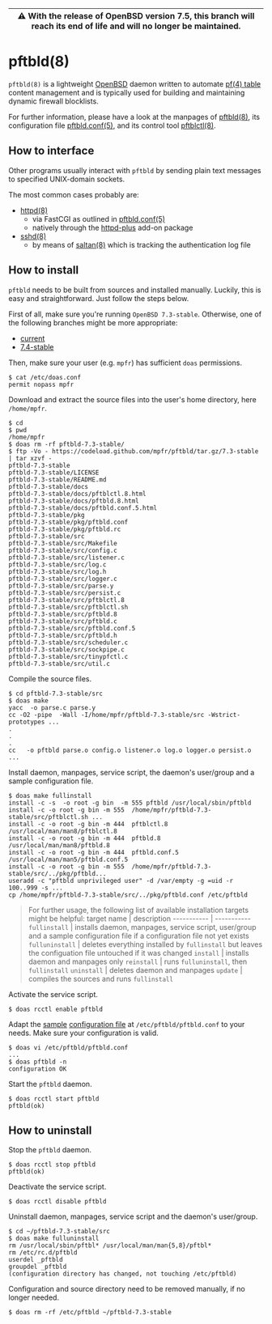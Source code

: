 | :warning: With the release of OpenBSD version 7.5, this branch will reach its end of life and will no longer be maintained.
| --- |

# pftbld(8)

`pftbld(8)` is a lightweight [OpenBSD](https://www.openbsd.org) daemon written to automate [pf(4) table](http://man.openbsd.org/pf.conf#TABLES) content management and is typically used for building and maintaining dynamic firewall blocklists.

For further information, please have a look at the manpages of [pftbld(8)](https://mpfr.net/man/pftbld/7.3-stable/pftbld.8.html), its configuration file [pftbld.conf(5)](https://mpfr.net/man/pftbld/7.3-stable/pftbld.conf.5.html), and its control tool [pftblctl(8)](https://mpfr.net/man/pftbld/7.3-stable/pftblctl.8.html).

## How to interface

Other programs usually interact with `pftbld` by sending plain text messages to specified UNIX-domain sockets.

The most common cases probably are:
* [httpd(8)](http://man.openbsd.org/httpd)
	* via FastCGI as outlined in [pftbld.conf(5)](https://mpfr.net/man/pftbld/7.3-stable/pftbld.conf.5.html#EXAMPLES)
	* natively through the [httpd-plus](https://github.com/mpfr/httpd-plus#notify-on-block) add-on package
* [sshd(8)](http://man.openbsd.org/sshd)
	* by means of [saltan(8)](https://github.com/mpfr/saltan) which is tracking the authentication log file

## How to install

`pftbld` needs to be built from sources and installed manually. Luckily, this is easy and straightforward. Just follow the steps below.

First of all, make sure you're running `OpenBSD 7.3-stable`. Otherwise, one of the following branches might be more appropriate:
* [current](https://github.com/mpfr/pftbld)
* [7.4-stable](https://github.com/mpfr/pftbld/tree/7.4-stable)

Then, make sure your user (e.g. `mpfr`) has sufficient `doas` permissions.

```
$ cat /etc/doas.conf
permit nopass mpfr
```

Download and extract the source files into the user's home directory, here `/home/mpfr`.

```
$ cd
$ pwd
/home/mpfr
$ doas rm -rf pftbld-7.3-stable/
$ ftp -Vo - https://codeload.github.com/mpfr/pftbld/tar.gz/7.3-stable | tar xzvf -
pftbld-7.3-stable
pftbld-7.3-stable/LICENSE
pftbld-7.3-stable/README.md
pftbld-7.3-stable/docs
pftbld-7.3-stable/docs/pftblctl.8.html
pftbld-7.3-stable/docs/pftbld.8.html
pftbld-7.3-stable/docs/pftbld.conf.5.html
pftbld-7.3-stable/pkg
pftbld-7.3-stable/pkg/pftbld.conf
pftbld-7.3-stable/pkg/pftbld.rc
pftbld-7.3-stable/src
pftbld-7.3-stable/src/Makefile
pftbld-7.3-stable/src/config.c
pftbld-7.3-stable/src/listener.c
pftbld-7.3-stable/src/log.c
pftbld-7.3-stable/src/log.h
pftbld-7.3-stable/src/logger.c
pftbld-7.3-stable/src/parse.y
pftbld-7.3-stable/src/persist.c
pftbld-7.3-stable/src/pftblctl.8
pftbld-7.3-stable/src/pftblctl.sh
pftbld-7.3-stable/src/pftbld.8
pftbld-7.3-stable/src/pftbld.c
pftbld-7.3-stable/src/pftbld.conf.5
pftbld-7.3-stable/src/pftbld.h
pftbld-7.3-stable/src/scheduler.c
pftbld-7.3-stable/src/sockpipe.c
pftbld-7.3-stable/src/tinypfctl.c
pftbld-7.3-stable/src/util.c
```

Compile the source files.

```
$ cd pftbld-7.3-stable/src
$ doas make
yacc  -o parse.c parse.y
cc -O2 -pipe  -Wall -I/home/mpfr/pftbld-7.3-stable/src -Wstrict-prototypes ...
.
.
.
cc   -o pftbld parse.o config.o listener.o log.o logger.o persist.o ...
```

Install daemon, manpages, service script, the daemon's user/group and a sample configuration file.

```
$ doas make fullinstall
install -c -s  -o root -g bin  -m 555 pftbld /usr/local/sbin/pftbld
install -c -o root -g bin -m 555  /home/mpfr/pftbld-7.3-stable/src/pftblctl.sh ...
install -c -o root -g bin -m 444  pftblctl.8 /usr/local/man/man8/pftblctl.8
install -c -o root -g bin -m 444  pftbld.8 /usr/local/man/man8/pftbld.8
install -c -o root -g bin -m 444  pftbld.conf.5 /usr/local/man/man5/pftbld.conf.5
install -c -o root -g bin -m 555  /home/mpfr/pftbld-7.3-stable/src/../pkg/pftbld...
useradd -c "pftbld unprivileged user" -d /var/empty -g =uid -r 100..999 -s ...
cp /home/mpfr/pftbld-7.3-stable/src/../pkg/pftbld.conf /etc/pftbld
```

> For further usage, the following list of available installation targets might be helpful:
> target name | description
> ----------- | -----------
> `fullinstall` | installs daemon, manpages, service script, user/group and a sample configuration file if a configuration file not yet exists
> `fulluninstall` | deletes everything installed by `fullinstall` but leaves the configuation file untouched if it was changed
> `install` | installs daemon and manpages only
> `reinstall` | runs `fulluninstall`, then `fullinstall`
> `uninstall` | deletes daemon and manpages
> `update` | compiles the sources and runs `fullinstall`

Activate the service script.

```
$ doas rcctl enable pftbld
```

Adapt the [sample](pkg/pftbld.conf) [configuration file](https://mpfr.net/man/pftbld/7.3-stable/pftbld.conf.5.html) at `/etc/pftbld/pftbld.conf` to your needs. Make sure your configuration is valid.

```
$ doas vi /etc/pftbld/pftbld.conf
...
$ doas pftbld -n
configuration OK
```

Start the `pftbld` daemon.

```
$ doas rcctl start pftbld
pftbld(ok)
```

## How to uninstall

Stop the `pftbld` daemon.

```
$ doas rcctl stop pftbld
pftbld(ok)
```

Deactivate the service script.

```
$ doas rcctl disable pftbld
```

Uninstall daemon, manpages, service script and the daemon's user/group.

```
$ cd ~/pftbld-7.3-stable/src
$ doas make fulluninstall
rm /usr/local/sbin/pftbl* /usr/local/man/man{5,8}/pftbl*
rm /etc/rc.d/pftbld
userdel _pftbld
groupdel _pftbld
(configuration directory has changed, not touching /etc/pftbld)
```

Configuration and source directory need to be removed manually, if no longer needed.

```
$ doas rm -rf /etc/pftbld ~/pftbld-7.3-stable
```
